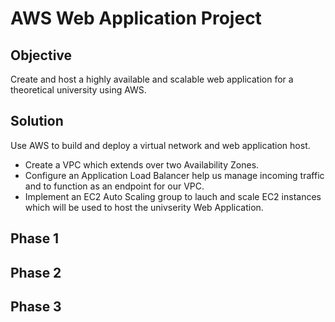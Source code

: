 # AWS Web Application Project

## Objective
Create and host a highly available and scalable web application for a theoretical university using AWS.

## Solution
Use AWS to build and deploy a virtual network and web application host.
+ Create a VPC which extends over two Availability Zones.
+ Configure an Application Load Balancer help us manage incoming traffic and to function as an endpoint for our VPC.
+ Implement an EC2 Auto Scaling group to lauch and scale EC2 instances which will be used to host the univserity Web Application.

## Phase 1

## Phase 2

## Phase 3
